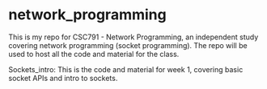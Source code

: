 # network_programming
This is my repo for CSC791 - Network Programming, an independent study covering network programming (socket programming). The repo will be used to host all the code and material for the class.

Sockets_intro:
    This is the code and material for week 1, covering basic socket APIs and intro to sockets.
    